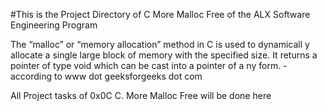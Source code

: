 #This is the Project Directory of C More Malloc Free of the ALX Software Engineering Program

The “malloc” or “memory allocation” method in C is used to dynamicall
y allocate a single large block of memory with the specified size. It
 returns a pointer of type void which can be cast into a pointer of a
ny form. - according to www dot geeksforgeeks dot com

All Project tasks of 0x0C C. More Malloc Free will be done here
